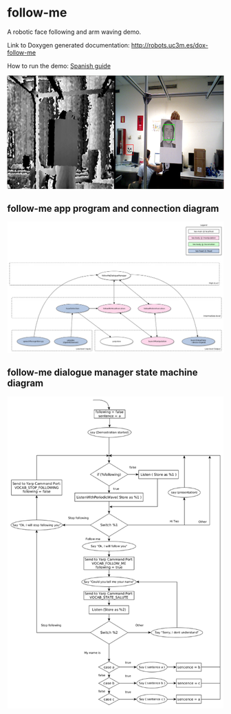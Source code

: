 # follow-me

A robotic face following and arm waving demo.

Link to Doxygen generated documentation: http://robots.uc3m.es/dox-follow-me

How to run the demo: [Spanish guide](http://robots.uc3m.es/index.php/Procedimiento_Demos)

<p align="center">
    <img src="doc/fig/follow-me-big.png" alt="follow-me-big image"/>
</p>

## follow-me app program and connection diagram
![follow-me app program and connection diagram](doc/fig/follow-me-app.png)


## follow-me dialogue manager state machine diagram
![follow-me dialogue manager state machine diagram](doc/fig/follow-me-state-machine.png)
